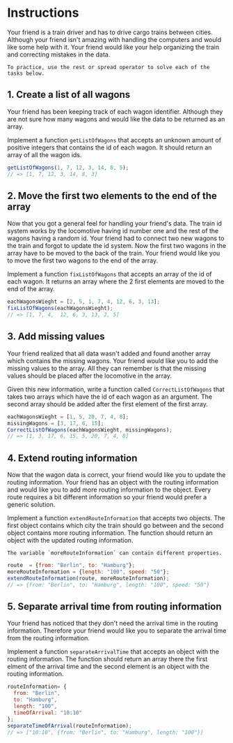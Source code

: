 # Instructions

Your friend is a train driver and has to drive cargo trains between cities.
Although your friend isn't amazing with handling the computers and would like some help with it.
Your friend would like your help organizing the train and correcting mistakes in the data.

```exercism/note
To practice, use the rest or spread operator to solve each of the tasks below.
```

## 1. Create a list of all wagons

Your friend has been keeping track of each wagon identifier. Although they are not sure how many wagons and would like the data to be returned as an array.

Implement a function `getListOfWagons` that accepts an unknown amount of positive integers that contains the id of each wagon.
It should return an array of all the wagon ids.

```javascript
getListOfWagons(1, 7, 12, 3, 14, 8, 5);
// => [1, 7, 12, 3, 14, 8, 3]
```

## 2. Move the first two elements to the end of the array

Now that you got a general feel for handling your friend's data.
The train id system works by the locomotive having id number one and the rest of the wagons having a random id.
Your friend had to connect two new wagons to the train and forgot to update the id system.
Now the first two wagons in the array have to be moved to the back of the train.
Your friend would like you to move the first two wagons to the end of the array.

Implement a function `fixListOfWagons` that accepts an array of the id of each wagon.
It returns an array where the 2 first elements are moved to the end of the array.

```javascript
eachWagonsWieght = [2, 5, 1, 7, 4, 12, 6, 3, 13];
fixListOfWagons(eachWagonsWieght);
// => [1, 7, 4,  12, 6, 3, 13, 2, 5]
```

## 3. Add missing values

Your friend realized that all data wasn't added and found another array which contains the missing wagons. 
Your friend would like you to add the missing values to the array. 
All they can remember is that the missing values should be placed after the locomotive in the array.

Given this new information, write a function called `CorrectListOfWagons` that takes two arrays which have the id of each wagon as an argument. 
The second array should be added after the first element of the first array.

```javascript
eachWagonsWieght = [1, 5, 20, 7, 4, 8];
missingWagons = [3, 17, 6, 15];
CorrectListOfWagons(eachWagonsWieght, missingWagons);
// => [1, 3, 17, 6, 15, 5, 20, 7, 4, 8]
```

## 4. Extend routing information

Now that the wagon data is correct, your friend would like you to update the routing information. 
Your friend has an object with the routing information and would like you to add more routing information to the object. 
Every route requires a bit different information so your friend would prefer a generic solution.

Implement a function `extendRouteInformation` that accepts two objects.
The first object contains which city the train should go between and the second object contains more routing information.
The function should return an object with the updated routing information.

```exercism/note
The variable `moreRouteInformation` can contain different properties.
```

```javascript
route  = {from: "Berlin", to: "Hamburg"};
moreRouteInformation = {length: "100", speed: "50"};
extendRouteInformation(route, moreRouteInformation);
// => {from: "Berlin", to: "Hamburg", length: "100", speed: "50"}
```

## 5. Separate arrival time from routing information

Your friend has noticed that they don't need the arrival time in the routing information.
Therefore your friend would like you to separate the arrival time from the routing information.

Implement a function `separateArrivalTime` that accepts an object with the routing information.
The function should return an array there the first elment of the arrival time and the second element is an object with the routing information.

```javascript
routeInformation= {
  from: "Berlin",
  to: "Hamburg",
  length: "100",
  timeOfArrival: "10:10"
};
separateTimeOfArrival(routeInformation);
// => ["10:10", {from: "Berlin", to: "Hamburg", length: "100"}]
```
